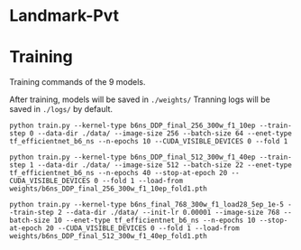 # Landmark-Pvt

# Training

Training commands of the 9 models.

After training, models will be saved in `./weights/` Tranning logs will be saved in `./logs/` by default.

```
python train.py --kernel-type b6ns_DDP_final_256_300w_f1_10ep --train-step 0 --data-dir ./data/ --image-size 256 --batch-size 64 --enet-type tf_efficientnet_b6_ns --n-epochs 10 --CUDA_VISIBLE_DEVICES 0 --fold 1

python train.py --kernel-type b6ns_DDP_final_512_300w_f1_40ep --train-step 1 --data-dir ./data/ --image-size 512 --batch-size 22 --enet-type tf_efficientnet_b6_ns --n-epochs 40 --stop-at-epoch 20 --CUDA_VISIBLE_DEVICES 0 --fold 1 --load-from weights/b6ns_DDP_final_256_300w_f1_10ep_fold1.pth

python train.py --kernel-type b6ns_final_768_300w_f1_load28_5ep_1e-5 --train-step 2 --data-dir ./data/ --init-lr 0.00001 --image-size 768 --batch-size 10 --enet-type tf_efficientnet_b6_ns --n-epochs 10 --stop-at-epoch 20 --CUDA_VISIBLE_DEVICES 0 --fold 1 --load-from weights/b6ns_DDP_final_512_300w_f1_40ep_fold1.pth
```